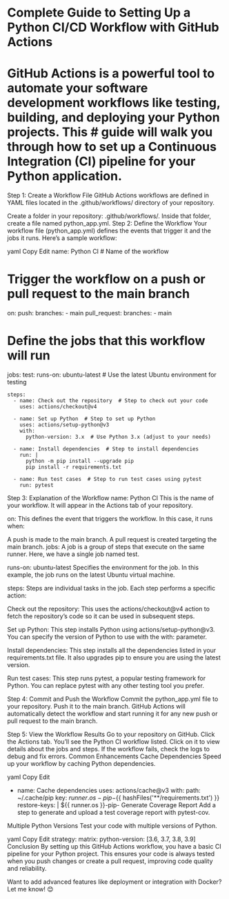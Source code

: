 # Complete Guide to Setting Up a Python CI/CD Workflow with GitHub Actions
# GitHub Actions is a powerful tool to automate your software development workflows like testing, building, and deploying your Python projects. This # guide will walk you through how to set up a Continuous Integration (CI) pipeline for your Python application.

Step 1: Create a Workflow File
GitHub Actions workflows are defined in YAML files located in the .github/workflows/ directory of your repository.

Create a folder in your repository: .github/workflows/.
Inside that folder, create a file named python_app.yml.
Step 2: Define the Workflow
Your workflow file (python_app.yml) defines the events that trigger it and the jobs it runs. Here’s a sample workflow:

yaml
Copy
Edit
name: Python CI  # Name of the workflow

# Trigger the workflow on a push or pull request to the main branch
on:
  push:
    branches:
      - main
  pull_request:
    branches:
      - main

# Define the jobs that this workflow will run
jobs:
  test:
    runs-on: ubuntu-latest  # Use the latest Ubuntu environment for testing

    steps:
      - name: Check out the repository  # Step to check out your code
        uses: actions/checkout@v4

      - name: Set up Python  # Step to set up Python
        uses: actions/setup-python@v3
        with:
          python-version: 3.x  # Use Python 3.x (adjust to your needs)

      - name: Install dependencies  # Step to install dependencies
        run: |
          python -m pip install --upgrade pip
          pip install -r requirements.txt

      - name: Run test cases  # Step to run test cases using pytest
        run: pytest
Step 3: Explanation of the Workflow
name: Python CI
This is the name of your workflow. It will appear in the Actions tab of your repository.

on:
This defines the event that triggers the workflow. In this case, it runs when:

A push is made to the main branch.
A pull request is created targeting the main branch.
jobs:
A job is a group of steps that execute on the same runner. Here, we have a single job named test.

runs-on: ubuntu-latest
Specifies the environment for the job. In this example, the job runs on the latest Ubuntu virtual machine.

steps:
Steps are individual tasks in the job. Each step performs a specific action:

Check out the repository:
This uses the actions/checkout@v4 action to fetch the repository’s code so it can be used in subsequent steps.

Set up Python:
This step installs Python using actions/setup-python@v3. You can specify the version of Python to use with the with: parameter.

Install dependencies:
This step installs all the dependencies listed in your requirements.txt file. It also upgrades pip to ensure you are using the latest version.

Run test cases:
This step runs pytest, a popular testing framework for Python. You can replace pytest with any other testing tool you prefer.

Step 4: Commit and Push the Workflow
Commit the python_app.yml file to your repository.
Push it to the main branch.
GitHub Actions will automatically detect the workflow and start running it for any new push or pull request to the main branch.

Step 5: View the Workflow Results
Go to your repository on GitHub.
Click the Actions tab.
You’ll see the Python CI workflow listed. Click on it to view details about the jobs and steps.
If the workflow fails, check the logs to debug and fix errors.
Common Enhancements
Cache Dependencies
Speed up your workflow by caching Python dependencies.

yaml
Copy
Edit
- name: Cache dependencies
  uses: actions/cache@v3
  with:
    path: ~/.cache/pip
    key: ${{ runner.os }}-pip-${{ hashFiles('**/requirements.txt') }}
    restore-keys: |
      ${{ runner.os }}-pip-
Generate Coverage Report
Add a step to generate and upload a test coverage report with pytest-cov.

Multiple Python Versions
Test your code with multiple versions of Python.

yaml
Copy
Edit
strategy:
  matrix:
    python-version: [3.6, 3.7, 3.8, 3.9]
Conclusion
By setting up this GitHub Actions workflow, you have a basic CI pipeline for your Python project. This ensures your code is always tested when you push changes or create a pull request, improving code quality and reliability.

Want to add advanced features like deployment or integration with Docker? Let me know! 😊